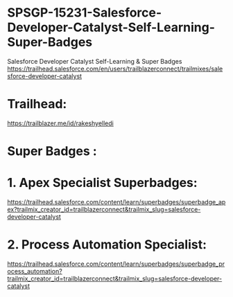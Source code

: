# SPSGP-15231-Salesforce-Developer-Catalyst-Self-Learning-Super-Badges
Salesforce Developer Catalyst Self-Learning &amp; Super Badges
https://trailhead.salesforce.com/en/users/trailblazerconnect/trailmixes/salesforce-developer-catalyst

# Trailhead:
https://trailblazer.me/id/rakeshyelledi

# Super Badges : 
# 1. Apex Specialist Superbadges:
https://trailhead.salesforce.com/content/learn/superbadges/superbadge_apex?trailmix_creator_id=trailblazerconnect&trailmix_slug=salesforce-developer-catalyst
# 2. Process Automation Specialist:
https://trailhead.salesforce.com/content/learn/superbadges/superbadge_process_automation?trailmix_creator_id=trailblazerconnect&trailmix_slug=salesforce-developer-catalyst

